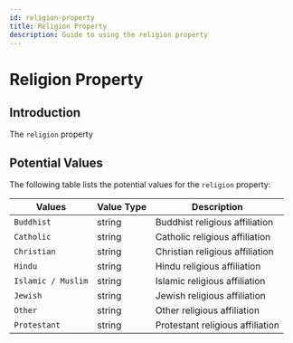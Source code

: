 ```yaml
---
id: religion-property
title: Religion Property
description: Guide to using the religion property
---
```


# Religion Property

## Introduction

The `religion` property

## Potential Values

The following table lists the potential values for the `religion` property:

| Values             | Value Type | Description                      |
| ------------------ | ---------- | -------------------------------- |
| `Buddhist`         | string     | Buddhist religious affiliation   |
| `Catholic`         | string     | Catholic religious affiliation   |
| `Christian`        | string     | Christian religious affiliation  |
| `Hindu`            | string     | Hindu religious affiliation      |
| `Islamic / Muslim` | string     | Islamic religious affiliation    |
| `Jewish`           | string     | Jewish religious affiliation     |
| `Other`            | string     | Other religious affiliation      |
| `Protestant`       | string     | Protestant religious affiliation |
